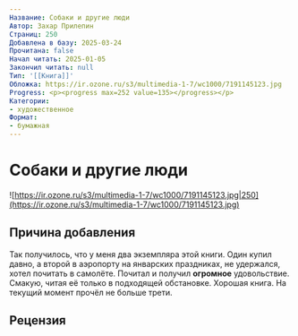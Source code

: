```yaml
---
Название: Собаки и другие люди
Автор: Захар Прилепин
Страниц: 250
Добавлена в базу: 2025-03-24
Прочитана: false
Начал читать: 2025-01-05
Закончил читать: null
Тип: '[[Книга]]'
Обложка: https://ir.ozone.ru/s3/multimedia-1-7/wc1000/7191145123.jpg
Progress: <p><progress max=252 value=135></progress></p>
Категории:
- художественное
Формат:
- бумажная
---
```

# Собаки и другие люди

![https://ir.ozone.ru/s3/multimedia-1-7/wc1000/7191145123.jpg|250](https://ir.ozone.ru/s3/multimedia-1-7/wc1000/7191145123.jpg)

## Причина добавления

Так получилось, что у меня два экземпляра этой книги. Один купил давно, а второй в аэропорту на январских праздниках, не удержался, хотел почитать в самолёте. Почитал и получил **огромное** удовольствие. Смакую, читая её только в подходящей обстановке. Хорошая книга. На текущий момент прочёл не больше трети.

## Рецензия